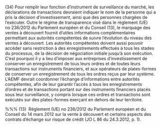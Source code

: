 (34) Pour remplir leur fonction d’instrument de surveillance du marché, les déclarations de transactions devraient indiquer le nom de la personne qui a pris la décision d’investissement, ainsi que des personnes chargées de l’exécuter. Outre le régime de transparence visé dans le règlement (UE) no 236/2012 du Parlement européen et du Conseil (13), le marquage des ventes à découvert fournit d’utiles informations complémentaires permettant aux autorités compétentes de suivre l’évolution du niveau des ventes à découvert. Les autorités compétentes doivent aussi pouvoir accéder sans restriction à des enregistrements effectués à tous les stades du processus, de la décision de négociation initiale jusqu’à son exécution. C’est pourquoi il y a lieu d’imposer aux entreprises d’investissement de conserver un enregistrement de tous leurs ordres et de toutes leurs transactions sur instruments financiers, et aux opérateurs de plates-formes de conserver un enregistrement de tous les ordres reçus par leur système. L’AEMF devrait coordonner l’échange d’informations entre autorités compétentes, afin de leur garantir l’accès à tous les enregistrements d’ordres et de transactions portant sur des instruments financiers placés sous leur surveillance, y compris lorsque ces ordres et transactions sont exécutés sur des plates-formes exerçant en dehors de leur territoire.

%%% (13)  Règlement (UE) no 236/2012 du Parlement européen et du Conseil du 14 mars 2012 sur la vente à découvert et certains aspects des contrats d’échange sur risque de crédit (JO L 86 du 24.3.2012, p. 1).